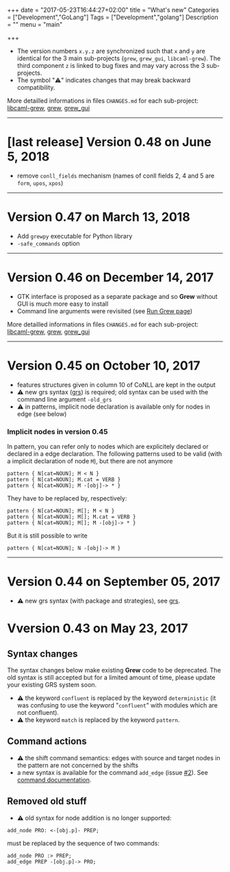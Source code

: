 +++
date = "2017-05-23T16:44:27+02:00"
title = "What's new"
Categories = ["Development","GoLang"]
Tags = ["Development","golang"]
Description = ""
menu = "main"

+++

* The version numbers `x.y.z` are synchronized such that `x` and `y` are identical for the 3 main sub-projects (`grew`, `grew_gui`, `libcaml-grew`). The third component `z` is linked to bug fixes and may vary across the 3 sub-projects.
* The symbol ":warning:" indicates changes that may break backward compatibility.

More detailled informations in files `CHANGES.md` for each sub-project:
[libcaml-grew](https://gitlab.inria.fr/grew/libcaml-grew/blob/master/CHANGES.md),
[grew](https://gitlab.inria.fr/grew/grew/blob/master/CHANGES.md),
[grew_gui](https://gitlab.inria.fr/grew/grew_gui/blob/master/CHANGES.md)

---

# [**last release**] Version 0.48 on June 5, 2018
 * remove `conll_fields` mechanism (names of conll fields 2, 4 and 5 are `form`, `upos`, `xpos`)

---

# Version 0.47 on March 13, 2018
 * Add `grewpy` executable for Python library
 * `-safe_commands` option


---

# Version 0.46 on December 14, 2017

 * GTK interface is proposed as a separate package and so **Grew** without GUI is much more easy to install
 * Command line arguments were revisited (see [Run Grew page](../run))

More detailled informations in files `CHANGES.md` for each sub-project: [libcaml-grew](https://gitlab.inria.fr/grew/libcaml-grew/blob/master/CHANGES.md),
[grew](https://gitlab.inria.fr/grew/grew/blob/master/CHANGES.md),
[grew_gui](https://gitlab.inria.fr/grew/grew_gui/blob/master/CHANGES.md)

---

# Version 0.45 on October 10, 2017

  * features structures given in column 10 of CoNLL are kept in the output
  * :warning: new grs syntax ([grs](../grs)) is required; old syntax can be used with the command line argument `-old_grs`
  * :warning: in patterns, implicit node declaration is available only for nodes in edge (see below)

### Implicit nodes in version 0.45
In pattern, you can refer only to nodes which are explicitely declared or declared in a edge declaration.
The following patterns used to be valid (with a implicit declaration of node `M`), but there are not anymore

```grew
pattern { N[cat=NOUN]; M < N }
pattern { N[cat=NOUN]; M.cat = VERB }
pattern { N[cat=NOUN]; M -[obj]-> * }
```

They have to be replaced by, respectively:
```grew
pattern { N[cat=NOUN]; M[]; M < N }
pattern { N[cat=NOUN]; M[]; M.cat = VERB }
pattern { N[cat=NOUN]; M[]; M -[obj]-> * }
```

But it is still possible to write
```grew
pattern { N[cat=NOUN]; N -[obj]-> M }
```


---

# Version 0.44 on September 05, 2017
  * :warning: new grs syntax (with package and strategies), see [grs](../grs).

# Vversion 0.43 on May 23, 2017


## Syntax changes
The syntax changes below make existing **Grew** code to be deprecated.
The old syntax is still accepted but for a limited amount of time, please update your existing GRS system soon.

  * :warning: the keyword `confluent` is replaced by the keyword `deterministic` (it was confusing to use the keyword "`confluent`"  with modules which are not confluent).
  * :warning: the keyword `match` is replaced by the keyword `pattern`.

## Command actions
  * :warning: the shift command semantics: edges with source and target nodes in the pattern are not concerned by the shifts
  * a new syntax is available for the command `add_edge` (issue [#2](https://gitlab.inria.fr/grew/libcaml-grew/issues/2)). See [command documentation](../commands#add-a-new-edge-with-a-label-taken-in-the-pattern).

## Removed old stuff
  * :warning: old syntax for node addition is no longer supported:

~~~grew
add_node PRO: <-[obj.p]- PREP;
~~~

must be replaced by the sequence of two commands:

~~~grew
add_node PRO :> PREP;
add_edge PREP -[obj.p]-> PRO;
~~~